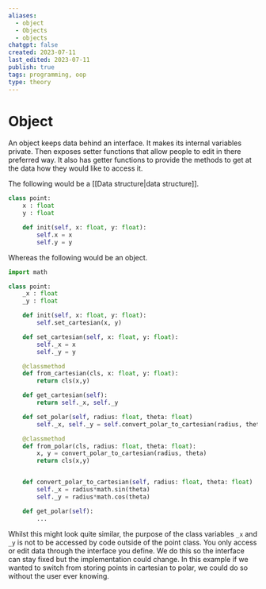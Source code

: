 ```yaml
---
aliases:
  - object
  - Objects
  - objects
chatgpt: false
created: 2023-07-11
last_edited: 2023-07-11
publish: true
tags: programming, oop
type: theory
---
```

# Object

An object keeps data behind an interface. It makes its internal variables private. Then exposes setter functions that allow people to edit in there preferred way. It also has getter functions to provide the methods to get at the data how they would like to access it.

The following would be a [[Data structure|data structure]].
```python
class point:
	x : float
	y : float

	def init(self, x: float, y: float):
		self.x = x
		self.y = y
```

Whereas the following would be an object.
```python
import math

class point:
	_x : float
	_y : float

	def init(self, x: float, y: float):
		self.set_cartesian(x, y)

	def set_cartesian(self, x: float, y: float):
		self._x = x
		self._y = y

	@classmethod
	def from_cartesian(cls, x: float, y: float):
		return cls(x,y)

	def get_cartesian(self):
		return self._x, self._y

	def set_polar(self, radius: float, theta: float)
		self._x, self._y = self.convert_polar_to_cartesian(radius, theta)

	@classmethod
	def from_polar(cls, radius: float, theta: float):
		x, y = convert_polar_to_cartesian(radius, theta)
		return cls(x,y)


	def convert_polar_to_cartesian(self, radius: float, theta: float)
		self._x = radius*math.sin(theta)
		self._y = radius*math.cos(theta)

	def get_polar(self):
		...
```

Whilst this might look quite similar, the purpose of the class variables `_x` and `_y` is not to be accessed by code outside of the point class. You only access or edit data through the interface you define. We do this so the interface can stay fixed but the implementation could change. In this example if we wanted to switch from storing points in cartesian to polar, we could do so without the user ever knowing.
